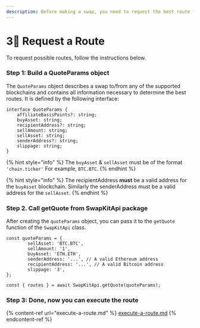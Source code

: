 ```yaml
---
description: Before making a swap, you need to request the best route from the SwapKit API.
---
```


# 3⃣ Request a Route

To request possible routes, follow the instructions below.

### Step 1: Build a QuoteParams object

The `QuoteParams` object describes a swap to/from any of the supported blockchains and contains all information necessary to determine the best routes. It is defined by the following interface:

```
interface QuoteParams {
    affiliateBasisPoints?: string;
    buyAsset: string;
    recipientAddress?: string;
    sellAmount: string;
    sellAsset: string;
    senderAddress?: string;
    slippage: string;
}
```

{% hint style="info" %}
The `buyAsset` & `sellAsset` must be of the format `'chain.ticker'` For example, `BTC.BTC`.
{% endhint %}

{% hint style="info" %}
The recipientAddress **must** be a valid address for the `buyAsset` blockchain. Similarly the senderAddress must be a valid address for the `sellAsset`.
{% endhint %}

### Step 2. Call getQuote from SwapKitApi package

After creating the `quoteParams` object, you can pass it to the `getQuote` function of the `SwapKitApi` class.

```
const quoteParams = {
        sellAsset: 'BTC.BTC',
        sellAmount: '1',
        buyAsset: 'ETH.ETH',
        senderAddress: '...', // A valid Ethereum address
        recipientAddress: '...', // A valid Bitcoin address
        slippage: '3',
};

const { routes } = await SwapKitApi.getQuote(quoteParams);
```

### Step 3: Done, now you can execute the route

{% content-ref url="execute-a-route.md" %}
[execute-a-route.md](execute-a-route.md)
{% endcontent-ref %}
